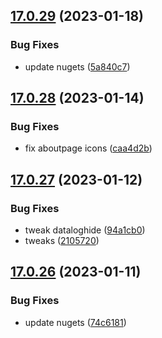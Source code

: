 ## [17.0.29](https://github.com/phandcock/GrampsView/compare/v17.0.28...v17.0.29) (2023-01-18)


### Bug Fixes

* update nugets ([5a840c7](https://github.com/phandcock/GrampsView/commit/5a840c72d9656529e96404a48265fe85dab48d0e))



## [17.0.28](https://github.com/phandcock/GrampsView/compare/v17.0.27...v17.0.28) (2023-01-14)


### Bug Fixes

* fix aboutpage icons ([caa4d2b](https://github.com/phandcock/GrampsView/commit/caa4d2bf44b962ec7f9ee2beb65d90e502a7368b))



## [17.0.27](https://github.com/phandcock/GrampsView/compare/v17.0.26...v17.0.27) (2023-01-12)


### Bug Fixes

* tweak dataloghide ([94a1cb0](https://github.com/phandcock/GrampsView/commit/94a1cb01af2b6a7f956fae68ef15207ccd9873d7))
* tweaks ([2105720](https://github.com/phandcock/GrampsView/commit/21057200570d62deacd930a9544d888939d45c5f))



## [17.0.26](https://github.com/phandcock/GrampsView/compare/v17.0.25...v17.0.26) (2023-01-11)


### Bug Fixes

* update nugets ([74c6181](https://github.com/phandcock/GrampsView/commit/74c6181e337c7c164c8f4b2a8fd2bbe1da893113))



